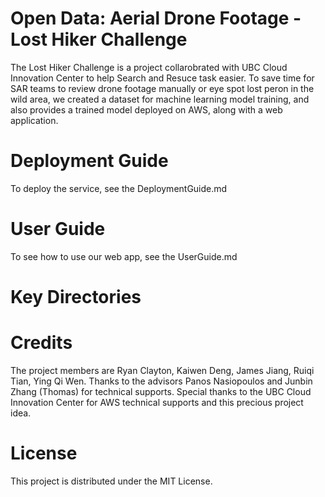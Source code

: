 # Open Data: Aerial Drone Footage - Lost Hiker Challenge

The Lost Hiker Challenge is a project collarobrated with UBC Cloud Innovation Center to help Search and Resuce task easier. To save time for SAR teams to review drone footage manually or eye spot lost peron in the wild area, we created a dataset for machine learning model training, and also provides a trained model deployed on AWS, along with a web application.

# Deployment Guide
To deploy the service, see the DeploymentGuide.md

# User Guide
To see how to use our web app, see the UserGuide.md

# Key Directories


# Credits
The project members are Ryan Clayton, Kaiwen Deng, James Jiang, Ruiqi Tian, Ying Qi Wen. Thanks to the advisors Panos Nasiopoulos and Junbin Zhang (Thomas) for technical supports. Special thanks to the UBC Cloud Innovation Center for AWS technical supports and this precious project idea.

# License
This project is distributed under the MIT License.

